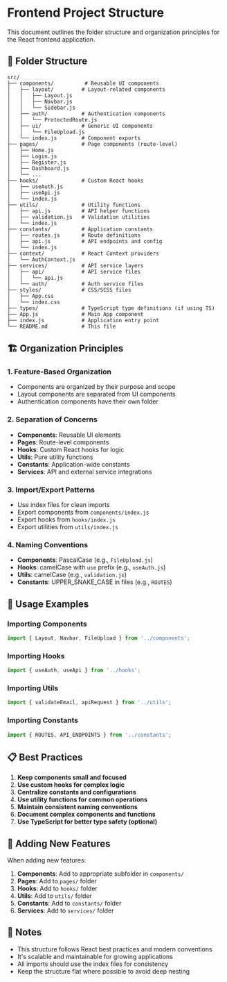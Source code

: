 # Frontend Project Structure

This document outlines the folder structure and organization principles for the React frontend application.

## 📁 Folder Structure

```
src/
├── components/          # Reusable UI components
│   ├── layout/         # Layout-related components
│   │   ├── Layout.js
│   │   ├── Navbar.js
│   │   └── Sidebar.js
│   ├── auth/           # Authentication components
│   │   └── ProtectedRoute.js
│   ├── ui/             # Generic UI components
│   │   └── FileUpload.js
│   └── index.js        # Component exports
├── pages/              # Page components (route-level)
│   ├── Home.js
│   ├── Login.js
│   ├── Register.js
│   ├── Dashboard.js
│   └── ...
├── hooks/              # Custom React hooks
│   ├── useAuth.js
│   ├── useApi.js
│   └── index.js
├── utils/              # Utility functions
│   ├── api.js          # API helper functions
│   ├── validation.js   # Validation utilities
│   └── index.js
├── constants/          # Application constants
│   ├── routes.js       # Route definitions
│   ├── api.js          # API endpoints and config
│   └── index.js
├── context/            # React Context providers
│   └── AuthContext.js
├── services/           # API service layers
│   ├── api/            # API service files
│   │   └── api.js
│   └── auth/           # Auth service files
├── styles/             # CSS/SCSS files
│   ├── App.css
│   └── index.css
├── types/              # TypeScript type definitions (if using TS)
├── App.js              # Main App component
├── index.js            # Application entry point
└── README.md           # This file
```

## 🏗️ Organization Principles

### 1. **Feature-Based Organization**
- Components are organized by their purpose and scope
- Layout components are separated from UI components
- Authentication components have their own folder

### 2. **Separation of Concerns**
- **Components**: Reusable UI elements
- **Pages**: Route-level components
- **Hooks**: Custom React hooks for logic
- **Utils**: Pure utility functions
- **Constants**: Application-wide constants
- **Services**: API and external service integrations

### 3. **Import/Export Patterns**
- Use index files for clean imports
- Export components from `components/index.js`
- Export hooks from `hooks/index.js`
- Export utilities from `utils/index.js`

### 4. **Naming Conventions**
- **Components**: PascalCase (e.g., `FileUpload.js`)
- **Hooks**: camelCase with `use` prefix (e.g., `useAuth.js`)
- **Utils**: camelCase (e.g., `validation.js`)
- **Constants**: UPPER_SNAKE_CASE in files (e.g., `ROUTES`)

## 🔧 Usage Examples

### Importing Components
```javascript
import { Layout, Navbar, FileUpload } from '../components';
```

### Importing Hooks
```javascript
import { useAuth, useApi } from '../hooks';
```

### Importing Utils
```javascript
import { validateEmail, apiRequest } from '../utils';
```

### Importing Constants
```javascript
import { ROUTES, API_ENDPOINTS } from '../constants';
```

## 📋 Best Practices

1. **Keep components small and focused**
2. **Use custom hooks for complex logic**
3. **Centralize constants and configurations**
4. **Use utility functions for common operations**
5. **Maintain consistent naming conventions**
6. **Document complex components and functions**
7. **Use TypeScript for better type safety (optional)**

## 🚀 Adding New Features

When adding new features:

1. **Components**: Add to appropriate subfolder in `components/`
2. **Pages**: Add to `pages/` folder
3. **Hooks**: Add to `hooks/` folder
4. **Utils**: Add to `utils/` folder
5. **Constants**: Add to `constants/` folder
6. **Services**: Add to `services/` folder

## 📝 Notes

- This structure follows React best practices and modern conventions
- It's scalable and maintainable for growing applications
- All imports should use the index files for consistency
- Keep the structure flat where possible to avoid deep nesting 